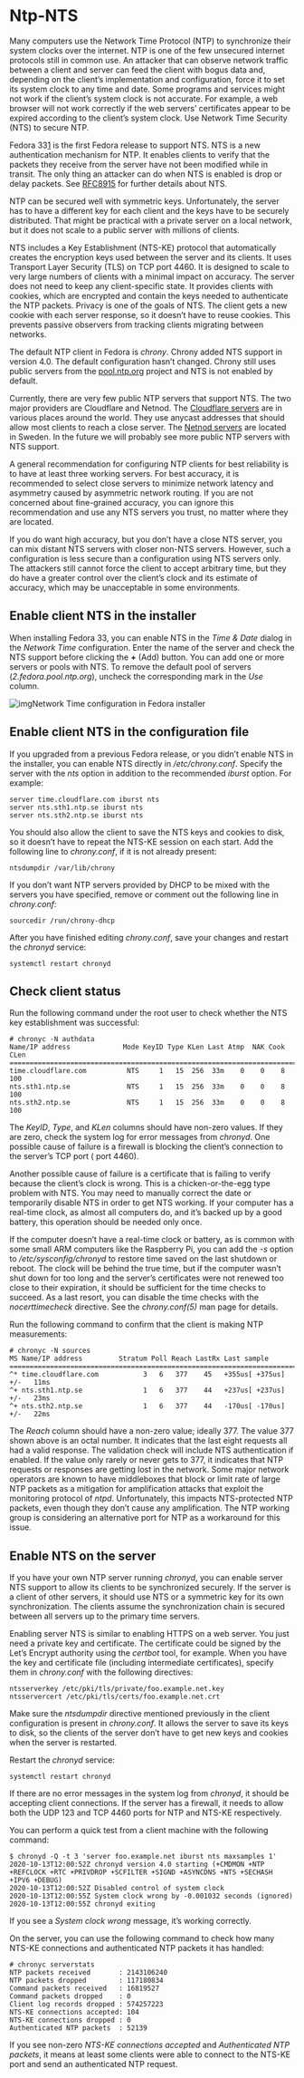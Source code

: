 # Ntp-NTS



Many computers use the Network Time Protocol (NTP) to synchronize their system clocks over the internet. NTP is one of the few unsecured internet protocols still in common use. An attacker that can observe network traffic between a client and server can feed the client with bogus data and, depending on the client’s implementation and configuration, force it to set its system clock to any time and date. Some programs and services might not work if the client’s system clock is not accurate. For example, a web browser will not work correctly if the web servers’ certificates appear to be expired according to the client’s system clock. Use Network Time Security (NTS) to secure NTP.



Fedora 33[1](https://fedoramagazine.org/secure-ntp-with-nts/#footnote1) is the first Fedora release to support NTS. NTS is a new authentication mechanism for NTP. It enables clients to verify that the packets they receive from the server have not been modified while in transit. The only thing an attacker can do when NTS is enabled is drop or delay packets. See [RFC8915](https://tools.ietf.org/html/rfc8915) for further details about NTS.

NTP can be secured well with symmetric keys. Unfortunately, the server has to have a different key for each client and the keys have to be securely distributed. That might be practical with a private server on a local network, but it does not scale to a public server with millions of clients.

NTS includes a Key Establishment (NTS-KE) protocol that automatically creates the encryption keys used between the server and its clients. It uses Transport Layer Security (TLS) on TCP port 4460. It is designed to scale to very large numbers of clients with a minimal impact on accuracy. The server does not need to keep any client-specific state. It provides clients with cookies, which are encrypted and contain the keys needed to authenticate the NTP packets. Privacy is one of the goals of NTS. The client gets a new cookie with each server response, so it doesn’t have to reuse cookies. This prevents passive observers from tracking clients migrating between networks.

The default NTP client in Fedora is *chrony*. Chrony added NTS support in version 4.0. The default configuration hasn’t changed. Chrony still uses public servers from the [pool.ntp.org](https://www.pool.ntp.org/) project and NTS is not enabled by default.

Currently, there are very few public NTP servers that support NTS. The two major providers are Cloudflare and Netnod. The [Cloudflare servers](https://developers.cloudflare.com/time-services/nts/usage) are in various places around the world. They use anycast addresses that should allow most clients to reach a close server. The [Netnod servers](https://www.netnod.se/time-and-frequency/how-to-use-nts) are located in Sweden. In the future we will probably see more public NTP servers with NTS support.

A general recommendation for configuring NTP clients for best reliability is to have at least three working servers. For best accuracy, it is recommended to select close servers to minimize network latency and asymmetry caused by asymmetric network routing. If you are not concerned about fine-grained accuracy, you can ignore this recommendation and use any NTS servers you trust, no matter where they are located.

If you do want high accuracy, but you don’t have a close NTS server, you can mix distant NTS servers with closer non-NTS servers. However, such a configuration is less secure than a configuration using NTS servers only. The attackers still cannot force the client to accept arbitrary time, but they do have a greater control over the client’s clock and its estimate of accuracy, which may be unacceptable in some environments.

## Enable client NTS in the installer

When installing Fedora 33, you can enable NTS in the *Time & Date* dialog in the *Network Time* configuration. Enter the name of the server and check the NTS support before clicking the **+** (Add) button. You can add one or more servers or pools with NTS. To remove the default pool of servers (*2.fedora.pool.ntp.org*), uncheck the corresponding mark in the *Use* column.

![img](https://fedoramagazine.org/wp-content/uploads/2020/10/anaconda-nts.png)Network Time configuration in Fedora installer

## Enable client NTS in the configuration file

If you upgraded from a previous Fedora release, or you didn’t enable NTS in the installer, you can enable NTS directly in */etc/chrony.conf*. Specify the server with the *nts* option in addition to the recommended *iburst* option. For example:

```
server time.cloudflare.com iburst nts
server nts.sth1.ntp.se iburst nts
server nts.sth2.ntp.se iburst nts
```

You should also allow the client to save the NTS keys and cookies to disk, so it doesn’t have to repeat the NTS-KE session on each start. Add the following line to *chrony.conf*, if it is not already present:

```
ntsdumpdir /var/lib/chrony
```

If you don’t want NTP servers provided by DHCP to be mixed with the servers you have specified, remove or comment out the following line in *chrony.conf*:

```
sourcedir /run/chrony-dhcp
```

After you have finished editing *chrony.conf*, save your changes and restart the *chronyd* service:

```
systemctl restart chronyd
```

## Check client status

Run the following command under the root user to check whether the NTS key establishment was successful:

```
# chronyc -N authdata
Name/IP address             Mode KeyID Type KLen Last Atmp  NAK Cook CLen
=========================================================================
time.cloudflare.com          NTS     1   15  256  33m    0    0    8  100
nts.sth1.ntp.se              NTS     1   15  256  33m    0    0    8  100
nts.sth2.ntp.se              NTS     1   15  256  33m    0    0    8  100
```

The *KeyID*, *Type*, and *KLen* columns should have non-zero values. If they are zero, check the system log for error messages from *chronyd*. One possible cause of failure is a firewall is blocking the client’s connection to the server’s TCP port ( port 4460).

Another possible cause of failure is a certificate that is failing to verify because the client’s clock is wrong. This is a chicken-or-the-egg type problem with NTS. You may need to manually correct the date or temporarily disable NTS in order to get NTS working. If your computer has a real-time clock, as almost all computers do, and it’s backed up by a good battery, this operation should be needed only once.

If the computer doesn’t have a real-time clock or battery, as is common with some small ARM computers like the Raspberry Pi, you can add the *-s* option to */etc/sysconfig/chronyd* to restore time saved on the last shutdown or reboot. The clock will be behind the true time, but if the computer wasn’t shut down for too long and the server’s certificates were not renewed too close to their expiration, it should be sufficient for the time checks to succeed. As a last resort, you can disable the time checks with the *nocerttimecheck* directive. See the *chrony.conf(5)* man page for details.

Run the following command to confirm that the client is making NTP measurements:

```
# chronyc -N sources
MS Name/IP address         Stratum Poll Reach LastRx Last sample               
===============================================================================
^* time.cloudflare.com           3   6   377    45   +355us[ +375us] +/-   11ms
^+ nts.sth1.ntp.se               1   6   377    44   +237us[ +237us] +/-   23ms
^+ nts.sth2.ntp.se               1   6   377    44   -170us[ -170us] +/-   22ms
```

The *Reach* column should have a non-zero value; ideally 377. The value 377 shown above is an octal number. It indicates that the last eight requests all had a valid response. The validation check will include NTS authentication if enabled. If the value only rarely or never gets to 377, it indicates that NTP requests or responses are getting lost in the network. Some major network operators are known to have middleboxes that block or limit rate of large NTP packets as a mitigation for amplification attacks that exploit the monitoring protocol of *ntpd*. Unfortunately, this impacts NTS-protected NTP packets, even though they don’t cause any amplification. The NTP working group is considering an alternative port for NTP as a workaround for this issue.

## Enable NTS on the server

If you have your own NTP server running *chronyd*, you can enable server NTS support to allow its clients to be synchronized securely. If the server is a client of other servers, it should use NTS or a symmetric key for its own synchronization. The clients assume the synchronization chain is secured between all servers up to the primary time servers.

Enabling server NTS is similar to enabling HTTPS on a web server. You just need a private key and certificate. The certificate could be signed by the Let’s Encrypt authority using the *certbot* tool, for example. When you have the key and certificate file (including intermediate certificates), specify them in *chrony.conf* with the following directives:

```
ntsserverkey /etc/pki/tls/private/foo.example.net.key
ntsservercert /etc/pki/tls/certs/foo.example.net.crt
```

Make sure the *ntsdumpdir* directive mentioned previously in the client configuration is present in *chrony.conf*. It allows the server to save its keys to disk, so the clients of the server don’t have to get new keys and cookies when the server is restarted.

Restart the *chronyd* service:

```
systemctl restart chronyd
```

If there are no error messages in the system log from *chronyd*, it should be accepting client connections. If the server has a firewall, it needs to allow both the UDP 123 and TCP 4460 ports for NTP and NTS-KE respectively.

You can perform a quick test from a client machine with the following command:

```
$ chronyd -Q -t 3 'server foo.example.net iburst nts maxsamples 1'
2020-10-13T12:00:52Z chronyd version 4.0 starting (+CMDMON +NTP +REFCLOCK +RTC +PRIVDROP +SCFILTER +SIGND +ASYNCDNS +NTS +SECHASH +IPV6 +DEBUG)
2020-10-13T12:00:52Z Disabled control of system clock
2020-10-13T12:00:55Z System clock wrong by -0.001032 seconds (ignored)
2020-10-13T12:00:55Z chronyd exiting
```

If you see a *System clock wrong* message, it’s working correctly.

On the server, you can use the following command to check how many NTS-KE connections and authenticated NTP packets it has handled:

```
# chronyc serverstats
NTP packets received       : 2143106240
NTP packets dropped        : 117180834
Command packets received   : 16819527
Command packets dropped    : 0
Client log records dropped : 574257223
NTS-KE connections accepted: 104
NTS-KE connections dropped : 0
Authenticated NTP packets  : 52139
```

If you see non-zero *NTS-KE connections accepted* and *Authenticated NTP packets*, it means at least some clients were able to connect to the NTS-KE port and send an authenticated NTP request.